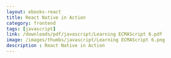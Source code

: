 ```yaml
---
layout: ebooks-react
title: React Native in Action 
category: frontend
tags: [javascript]
link: /downloads/pdf/javascript/Learning ECMAScript 6.pdf 
image: /images/thumbs/javascript/Learning ECMAScript 6.png
description : React Native in Action 
---
```












